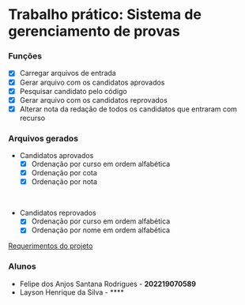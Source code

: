# Trabalho prático: Sistema de gerenciamento de provas

### Funções
  - [x] Carregar arquivos de entrada
  - [x] Gerar arquivo com os candidatos aprovados
  - [x] Pesquisar candidato pelo código
  - [x] Gerar arquivo com os candidatos reprovados
  - [x] Alterar nota da redação de todos os candidatos que entraram com recurso

### Arquivos gerados
- Candidatos aprovados
    - [x] Ordenação por curso em ordem alfabética
    - [x] Ordenação por cota
    - [x] Ordenação por nota

</br>

- Candidatos reprovados
    - [x] Ordenação por curso em ordem alfabética
    - [x] Ordenação por nome em ordem alfabética

[Requerimentos do projeto](DESCRICAO-TRAB-1.pdf)

### Alunos

- Felipe dos Anjos Santana  Rodrigues - **202219070589**
- Layson Henrique da Silva - ****

